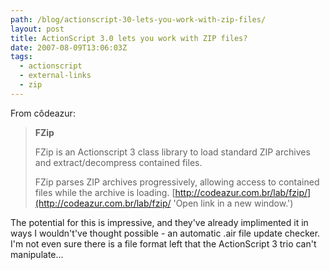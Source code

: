 ```yaml
---
path: /blog/actionscript-30-lets-you-work-with-zip-files/
layout: post
title: ActionScript 3.0 lets you work with ZIP files?
date: 2007-08-09T13:06:03Z
tags:
  - actionscript
  - external-links
  - zip
---
```


From côdeazur:

> **FZip**
>
> FZip is an Actionscript 3 class library to load standard ZIP archives and extract/decompress contained files.
>
> FZip parses ZIP archives progressively, allowing access to contained files while the archive is loading. [http://codeazur.com.br/lab/fzip/](http://codeazur.com.br/lab/fzip/ 'Open link in a new window.')

The potential for this is impressive, and they've already implimented it in ways I wouldn't've thought possible - an automatic .air file update checker. I'm not even sure there is a file format left that the ActionScript 3 trio can't manipulate...

